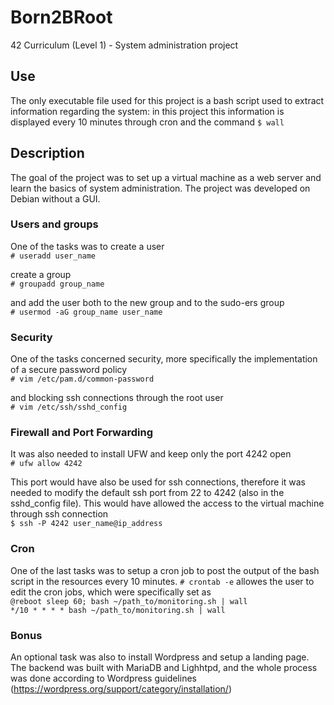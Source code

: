 # Born2BRoot
42 Curriculum (Level 1) - System administration project

## Use
The only executable file used for this project is a bash script used to extract information regarding the system: in this project this information is displayed every 10 minutes through cron and the command `$ wall`

## Description
The goal of the project was to set up a virtual machine as a web server and learn the basics of system administration. The project was developed on Debian without a GUI.  
  
### Users and groups
One of the tasks was to create a user  
`# useradd user_name`  
  
create a group  
`# groupadd group_name`  
  
and add the user both to the new group and to the sudo-ers group  
`# usermod -aG group_name user_name`  

### Security
One of the tasks concerned security, more specifically the implementation of a secure password policy  
`# vim /etc/pam.d/common-password`  

and blocking ssh connections through the root user  
`# vim /etc/ssh/sshd_config`  

### Firewall and Port Forwarding
It was also needed to install UFW and keep only the port 4242 open  
`# ufw allow 4242`  

This port would have also be used for ssh connections, therefore it was needed to modify the default ssh port from 22 to 4242 (also in the sshd_config file). This would have allowed the access to the virtual machine through ssh connection  
`$ ssh -P 4242 user_name@ip_address`

### Cron
One of the last tasks was to setup a cron job to post the output of the bash script in the resources every 10 minutes. 
`# crontab -e` allowes the user to edit the cron jobs, which were specifically set as  
`@reboot sleep 60; bash ~/path_to/monitoring.sh | wall`  
`*/10 * * * * bash ~/path_to/monitoring.sh | wall`  

### Bonus
An optional task was also to install Wordpress and setup a landing page. The backend was built with MariaDB and Lighhtpd, and the whole process was done according to Wordpress guidelines (https://wordpress.org/support/category/installation/)
